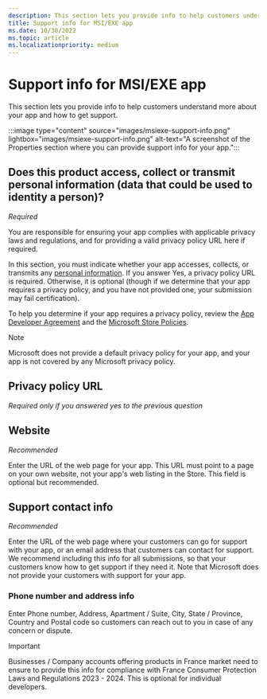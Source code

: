 ```yaml
---
description: This section lets you provide info to help customers understand more about your MSI/EXE app and how to get support.
title: Support info for MSI/EXE app
ms.date: 10/30/2022
ms.topic: article
ms.localizationpriority: medium
---
```


# Support info for MSI/EXE app

This section lets you provide info to help customers understand more about your app and how to get support.

:::image type="content" source="images/msiexe-support-info.png" lightbox="images/msiexe-support-info.png" alt-text="A screenshot of the Properties section where you can provide support info for your app.":::

## Does this product access, collect or transmit personal information (data that could be used to identity a person)?

_Required_

You are responsible for ensuring your app complies with applicable privacy laws and regulations, and for providing a valid privacy policy URL here if required.

In this section, you must indicate whether your app accesses, collects, or transmits any [personal information](../../store-policies.md#105-personal-information). If you answer Yes, a privacy policy URL is required. Otherwise, it is optional (though if we determine that your app requires a privacy policy, and you have not provided one, your submission may fail certification).

To help you determine if your app requires a privacy policy, review the [App Developer Agreement](/legal/windows/agreements/app-developer-agreement) and the [Microsoft Store Policies](../../store-policies.md#105-personal-information).

> [!NOTE]
> Microsoft does not provide a default privacy policy for your app, and your app is not covered by any Microsoft privacy policy.

## Privacy policy URL

_Required only if you answered yes to the previous question_

## Website

_Recommended_

Enter the URL of the web page for your app. This URL must point to a page on your own website, not your app's web listing in the Store. This field is optional but recommended.

## Support contact info

_Recommended_

Enter the URL of the web page where your customers can go for support with your app, or an email address that customers can contact for support. We recommend including this info for all submissions, so that your customers know how to get support if they need it. Note that Microsoft does not provide your customers with support for your app.

### Phone number and address info

Enter Phone number, Address, Apartment / Suite, City, State / Province, Country and Postal code so customers can reach out to you in case of any concern or dispute.

> [!IMPORTANT]
> Businesses / Company accounts offering products in France market need to ensure to provide this info for compliance with France Consumer Protection Laws and Regulations 2023 - 2024. This is optional for individual developers.
